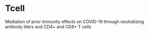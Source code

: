 # Tcell
Mediation of prior immunity effects on COVID-19 through neutralizing antibody titers and CD4+ and CD8+ T cells
